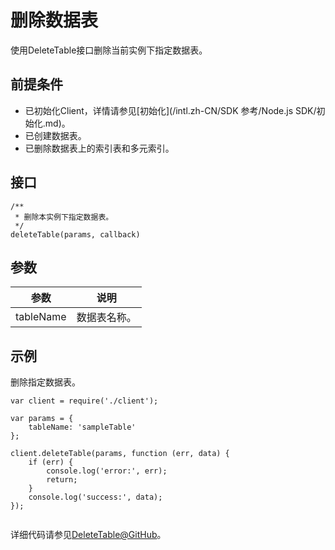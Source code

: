 # 删除数据表

使用DeleteTable接口删除当前实例下指定数据表。

## 前提条件

-   已初始化Client，详情请参见[初始化](/intl.zh-CN/SDK 参考/Node.js SDK/初始化.md)。
-   已创建数据表。
-   已删除数据表上的索引表和多元索引。

## 接口

```
/**
 * 删除本实例下指定数据表。
 */
deleteTable(params, callback)  
```

## 参数

|参数|说明|
|--|--|
|tableName|数据表名称。|

## 示例

删除指定数据表。

```
var client = require('./client');

var params = {
    tableName: 'sampleTable'
};

client.deleteTable(params, function (err, data) {
    if (err) {
        console.log('error:', err);
        return;
    }
    console.log('success:', data);
});
            
```

详细代码请参见[DeleteTable@GitHub](https://github.com/aliyun/aliyun-tablestore-nodejs-sdk/blob/master/samples/deleteTable.js)。

